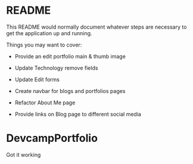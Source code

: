 # README

This README would normally document whatever steps are necessary to get the
application up and running.

Things you may want to cover:

* Provide an edit portfolio main & thumb image

* Update Technology remove fields 

* Update Edit forms

* Create navbar for blogs and portfolios pages

* Refactor About Me page

* Provide links on Blog page to different social media

# DevcampPortfolio

Got it working
